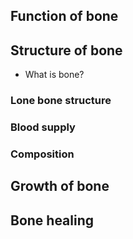 ## Function of bone
## Structure of bone
- What is bone?
### Lone bone structure

### Blood supply

### Composition

## Growth of bone


## Bone healing